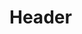 <!-- TITLE: Glamour -->
<!-- SUBTITLE: Causes your opponent to fall into an enchanted sleep. -->

# Header